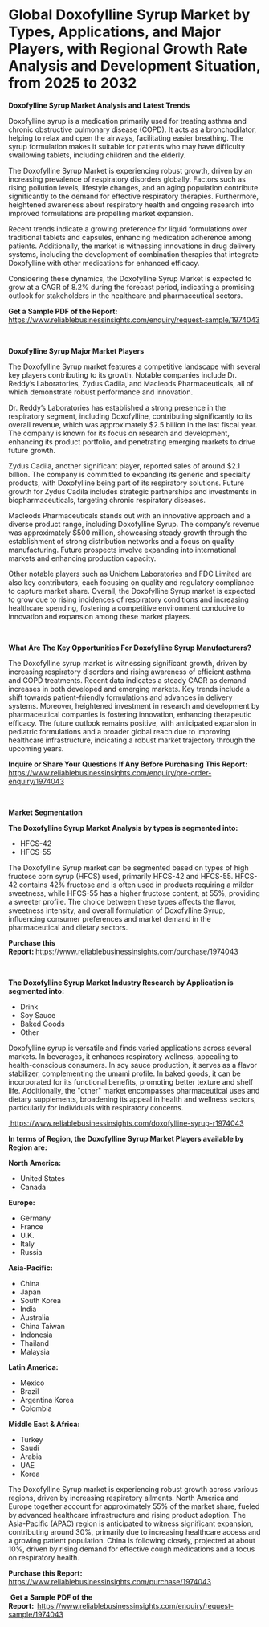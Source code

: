 <p><h1>Global Doxofylline Syrup Market by Types, Applications, and Major Players, with Regional Growth Rate Analysis and Development Situation, from 2025 to 2032</h1></p><p><strong>Doxofylline Syrup Market Analysis and Latest Trends</strong></p>
<p><p>Doxofylline syrup is a medication primarily used for treating asthma and chronic obstructive pulmonary disease (COPD). It acts as a bronchodilator, helping to relax and open the airways, facilitating easier breathing. The syrup formulation makes it suitable for patients who may have difficulty swallowing tablets, including children and the elderly.</p><p>The Doxofylline Syrup Market is experiencing robust growth, driven by an increasing prevalence of respiratory disorders globally. Factors such as rising pollution levels, lifestyle changes, and an aging population contribute significantly to the demand for effective respiratory therapies. Furthermore, heightened awareness about respiratory health and ongoing research into improved formulations are propelling market expansion. </p><p>Recent trends indicate a growing preference for liquid formulations over traditional tablets and capsules, enhancing medication adherence among patients. Additionally, the market is witnessing innovations in drug delivery systems, including the development of combination therapies that integrate Doxofylline with other medications for enhanced efficacy. </p><p>Considering these dynamics, the Doxofylline Syrup Market is expected to grow at a CAGR of 8.2% during the forecast period, indicating a promising outlook for stakeholders in the healthcare and pharmaceutical sectors.</p></p>
<p><strong>Get a Sample PDF of the Report:&nbsp;</strong> <a href="https://www.reliablebusinessinsights.com/enquiry/request-sample/1974043?utm_campaign=2268&utm_medium=2&utm_source=Github&utm_content=ia&utm_term=19042025&utm_id=doxofylline-syrup">https://www.reliablebusinessinsights.com/enquiry/request-sample/1974043</a></p>
<p>&nbsp;</p>
<p><strong>Doxofylline Syrup Major Market Players</strong></p>
<p><p>The Doxofylline Syrup market features a competitive landscape with several key players contributing to its growth. Notable companies include Dr. Reddy’s Laboratories, Zydus Cadila, and Macleods Pharmaceuticals, all of which demonstrate robust performance and innovation.</p><p>Dr. Reddy’s Laboratories has established a strong presence in the respiratory segment, including Doxofylline, contributing significantly to its overall revenue, which was approximately $2.5 billion in the last fiscal year. The company is known for its focus on research and development, enhancing its product portfolio, and penetrating emerging markets to drive future growth.</p><p>Zydus Cadila, another significant player, reported sales of around $2.1 billion. The company is committed to expanding its generic and specialty products, with Doxofylline being part of its respiratory solutions. Future growth for Zydus Cadila includes strategic partnerships and investments in biopharmaceuticals, targeting chronic respiratory diseases.</p><p>Macleods Pharmaceuticals stands out with an innovative approach and a diverse product range, including Doxofylline Syrup. The company’s revenue was approximately $500 million, showcasing steady growth through the establishment of strong distribution networks and a focus on quality manufacturing. Future prospects involve expanding into international markets and enhancing production capacity.</p><p>Other notable players such as Unichem Laboratories and FDC Limited are also key contributors, each focusing on quality and regulatory compliance to capture market share. Overall, the Doxofylline Syrup market is expected to grow due to rising incidences of respiratory conditions and increasing healthcare spending, fostering a competitive environment conducive to innovation and expansion among these market players.</p></p>
<p>&nbsp;</p>
<p><strong>What Are The Key Opportunities For Doxofylline Syrup Manufacturers?</strong></p>
<p><p>The Doxofylline syrup market is witnessing significant growth, driven by increasing respiratory disorders and rising awareness of efficient asthma and COPD treatments. Recent data indicates a steady CAGR as demand increases in both developed and emerging markets. Key trends include a shift towards patient-friendly formulations and advances in delivery systems. Moreover, heightened investment in research and development by pharmaceutical companies is fostering innovation, enhancing therapeutic efficacy. The future outlook remains positive, with anticipated expansion in pediatric formulations and a broader global reach due to improving healthcare infrastructure, indicating a robust market trajectory through the upcoming years.</p></p>
<p><strong>Inquire or Share Your Questions If Any Before Purchasing This Report:</strong> <a href="https://www.reliablebusinessinsights.com/enquiry/pre-order-enquiry/1974043?utm_campaign=2268&utm_medium=2&utm_source=Github&utm_content=ia&utm_term=19042025&utm_id=doxofylline-syrup">https://www.reliablebusinessinsights.com/enquiry/pre-order-enquiry/1974043</a></p>
<p>&nbsp;</p>
<p><strong>Market Segmentation</strong></p>
<p><strong>The Doxofylline Syrup Market Analysis by types is segmented into:</strong></p>
<p><ul><li>HFCS-42</li><li>HFCS-55</li></ul></p>
<p><p>The Doxofylline Syrup market can be segmented based on types of high fructose corn syrup (HFCS) used, primarily HFCS-42 and HFCS-55. HFCS-42 contains 42% fructose and is often used in products requiring a milder sweetness, while HFCS-55 has a higher fructose content, at 55%, providing a sweeter profile. The choice between these types affects the flavor, sweetness intensity, and overall formulation of Doxofylline Syrup, influencing consumer preferences and market demand in the pharmaceutical and dietary sectors.</p></p>
<p><strong>Purchase this Report:&nbsp;</strong><a href="https://www.reliablebusinessinsights.com/purchase/1974043?utm_campaign=2268&utm_medium=2&utm_source=Github&utm_content=ia&utm_term=19042025&utm_id=doxofylline-syrup">https://www.reliablebusinessinsights.com/purchase/1974043</a></p>
<p>&nbsp;</p>
<p><strong>The Doxofylline Syrup Market Industry Research by Application is segmented into:</strong></p>
<p><ul><li>Drink</li><li>Soy Sauce</li><li>Baked Goods</li><li>Other</li></ul></p>
<p><p>Doxofylline syrup is versatile and finds varied applications across several markets. In beverages, it enhances respiratory wellness, appealing to health-conscious consumers. In soy sauce production, it serves as a flavor stabilizer, complementing the umami profile. In baked goods, it can be incorporated for its functional benefits, promoting better texture and shelf life. Additionally, the "other" market encompasses pharmaceutical uses and dietary supplements, broadening its appeal in health and wellness sectors, particularly for individuals with respiratory concerns.</p></p>
<p><a href="https://www.reliablebusinessinsights.com/doxofylline-syrup-r1974043?utm_campaign=2268&utm_medium=2&utm_source=Github&utm_content=ia&utm_term=19042025&utm_id=doxofylline-syrup">&nbsp;https://www.reliablebusinessinsights.com/doxofylline-syrup-r1974043</a></p>
<p><strong>In terms of Region, the Doxofylline Syrup Market Players available by Region are:</strong></p>
<p>
    <p> <strong> North America: </strong>
        <ul>
            <li>United States</li>
            <li>Canada</li>
        </ul>
        </p> 
    <p> <strong> Europe: </strong>
        <ul>
            <li>Germany</li>
            <li>France</li>
            <li>U.K.</li>
            <li>Italy</li>
            <li>Russia</li>
        </ul>
        </p> 
    <p> <strong> Asia-Pacific: </strong>
        <ul>
            <li>China</li>
            <li>Japan</li>
            <li>South Korea</li>
            <li>India</li>
            <li>Australia</li>
            <li>China Taiwan</li>
            <li>Indonesia</li>
            <li>Thailand</li>
            <li>Malaysia</li>
        </ul>
        </p> 
    <p> <strong> Latin America: </strong>
        <ul>
            <li>Mexico</li>
            <li>Brazil</li>
            <li>Argentina Korea</li>
            <li>Colombia</li>
        </ul>
        </p> 
    <p> <strong> Middle East & Africa: </strong>
        <ul>
            <li>Turkey</li>
            <li>Saudi</li>
            <li>Arabia</li>
            <li>UAE</li>
            <li>Korea</li>
        </ul>
    </p>
    </p>
<p><p>The Doxofylline Syrup market is experiencing robust growth across various regions, driven by increasing respiratory ailments. North America and Europe together account for approximately 55% of the market share, fueled by advanced healthcare infrastructure and rising product adoption. The Asia-Pacific (APAC) region is anticipated to witness significant expansion, contributing around 30%, primarily due to increasing healthcare access and a growing patient population. China is following closely, projected at about 10%, driven by rising demand for effective cough medications and a focus on respiratory health.</p></p>
<p><strong>Purchase this Report: </strong><a href="https://www.reliablebusinessinsights.com/purchase/1974043?utm_campaign=2268&utm_medium=2&utm_source=Github&utm_content=ia&utm_term=19042025&utm_id=doxofylline-syrup">https://www.reliablebusinessinsights.com/purchase/1974043</a></p>
<p>&nbsp;<strong>Get a Sample PDF of the Report:&nbsp;&nbsp;</strong><a href="https://www.reliablebusinessinsights.com/enquiry/request-sample/1974043?utm_campaign=2268&utm_medium=2&utm_source=Github&utm_content=ia&utm_term=19042025&utm_id=doxofylline-syrup">https://www.reliablebusinessinsights.com/enquiry/request-sample/1974043</a></p>
<p><strong></strong></p>
<p><p></p><p></p><p></p></p>